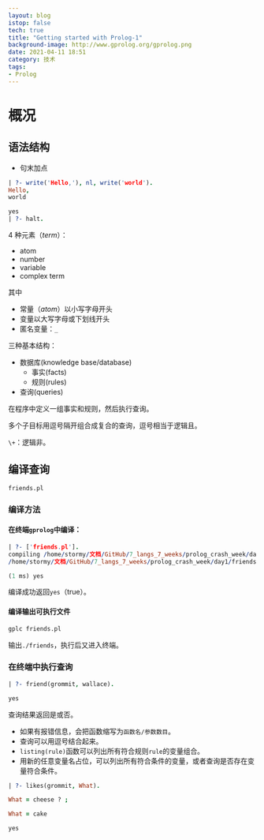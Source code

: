 ```yaml
---
layout: blog
istop: false
tech: true
title: "Getting started with Prolog-1"
background-image: http://www.gprolog.org/gprolog.png
date: 2021-04-11 18:51
category: 技术
tags:
- Prolog
---
```


# 概况

## 语法结构

- 句末加点

```prolog
| ?- write('Hello,'), nl, write('world').
Hello,
world

yes
| ?- halt.
```

4 种元素（*term*）：

- atom
- number
- variable
- complex term

其中

- 常量（*atom*）以小写字母开头
- 变量以大写字母或下划线开头
- 匿名变量：`_`

三种基本结构：

- 数据库(knowledge base/database)
    - 事实(facts)
    - 规则(rules)
- 查询(queries)

在程序中定义一组事实和规则，然后执行查询。

多个子目标用逗号隔开组合成复合的查询，逗号相当于逻辑且。

`\+`：逻辑非。

## 编译查询

`friends.pl`

### 编译方法

#### 在终端`gprolog`中编译：

```prolog
| ?- ['friends.pl'].
compiling /home/stormy/文档/GitHub/7_langs_7_weeks/prolog_crash_week/day1/friends.pl for byte code...
/home/stormy/文档/GitHub/7_langs_7_weeks/prolog_crash_week/day1/friends.pl compiled, 5 lines read - 1051 bytes written, 5 ms

(1 ms) yes
```

编译成功返回`yes`（true）。

#### 编译输出可执行文件

```bash
gplc friends.pl
```

输出`./friends`，执行后又进入终端。


### 在终端中执行查询

```prolog
| ?- friend(grommit, wallace). 

yes
```

查询结果返回是或否。
- 如果有报错信息，会把函数缩写为`函数名/参数数目`。
- 查询可以用逗号结合起来。
- `listing(rule)`函数可以列出所有符合规则`rule`的变量组合。
- 用新的任意变量名占位，可以列出所有符合条件的变量，或者查询是否存在变量符合条件。

```prolog
| ?- likes(grommit, What).

What = cheese ? ;

What = cake

yes
```

